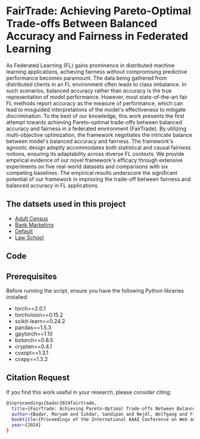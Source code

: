 # FairTrade: Achieving Pareto-Optimal Trade-offs Between Balanced Accuracy and Fairness in Federated Learning
As Federated Learning (FL) gains prominence in distributed machine learning applications, achieving fairness without compromising predictive performance becomes paramount. The data being gathered from distributed clients in an FL environment often leads to class imbalance. In such scenarios, balanced accuracy rather than accuracy is the true representation of model performance. However, most state-of-the-art fair FL methods report accuracy as the measure of performance,  which can lead to misguided interpretations of the model's effectiveness to mitigate discrimination. To the best of our knowledge, this work presents the first attempt towards achieving Pareto-optimal trade-offs between balanced accuracy and fairness in a federated environment (FairTrade). By utilizing multi-objective optimization, the framework negotiates the intricate balance between model's balanced accuracy and fairness. The framework's agnostic design adeptly accommodates both statistical and causal fairness notions, ensuring its adaptability across diverse FL contexts. We provide empirical evidence of our novel framework's efficacy through extensive experiments on five real-world datasets and comparisons with six competing baselines. The empirical results underscore the significant potential of our framework in improving the trade-off between fairness and balanced accuracy in FL applications.
## The datsets used in this project
* [Adult Census](https://archive.ics.uci.edu/dataset/2/adult)
* [Bank Marketing](https://archive.ics.uci.edu/dataset/222/bank+marketing)
* [Default](https://archive.ics.uci.edu/dataset/350/default+of+credit+card+clients)
* [Law School](https://github.com/iosifidisvasileios/FABBOO/blob/master/Data/law_dataset.arff)
## Code


## Prerequisites

Before running the script, ensure you have the following Python libraries installed:

- torch==2.0.1
- torchvision==0.15.2
- scikit-learn==0.24.2
- pandas==1.5.3
- gpytorch==1.10
- botorch==0.8.5
- crypten==0.4.1
- cvxopt==1.3.1
- cvxpy==1.3.2

## Citation Request
If you find this work useful in your research, please consider citing:
```bash
@inproceedings{badar2024fairtrade,
  title={FairTrade: Achieving Pareto-Optimal Trade-offs Between Balanced Accuracy and Fairness in Federated Learning},
  author={Badar, Maryam and Sikdar, Sandipan and Nejdl, Wolfgang and Fisichella, Marco},
  booktitle={Proceedings of the International AAAI Conference on Web and Social Media},
  year={2024}
}
```
